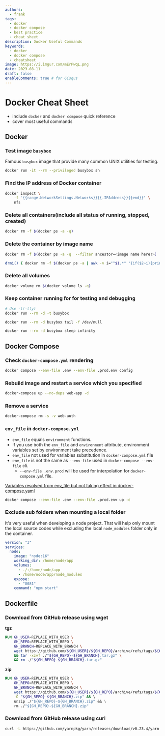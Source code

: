 ```yaml
---
authors:
  - frank
tags:
  - docker
  - docker compose
  - best practice
  - cheat sheet
description: Docker Useful Commands
keywords:
  - docker
  - docker compose
  - cheatsheet
image: https://i.imgur.com/mErPwqL.png
date: 2023-08-11
draft: false
enableComments: true # for Gisqus
---
```


# Docker Cheat Sheet

- include `docker` and `docker compose` quick reference
- cover most useful commands

## Docker

### Test image `busybox`

Famous `busybox` image that provide many common UNIX utilities for testing.

```sh
docker run -it --rm --privileged busybox sh
```

### Find the IP address of Docker container

```sh
docker inspect \
    -f '{{range.NetworkSettings.Networks}}{{.IPAddress}}{{end}}' \
    nfs
```

### Delete all containers(include all status of running, stopped, created)

```sh
docker rm -f $(docker ps -a -q)
```

### Delete the container by image name

```sh
docker rm -f $(docker ps -a -q  --filter ancestor=<image name here!>)
```

```sh
drmi() { docker rm -f $(docker ps -a | awk -v i="^$1.*" '{if($2~i){print$1}}'); }
```

### Delete all volumes

```sh
docker volume rm $(docker volume ls -q)
```

### Keep container running for for testing and debugging

```sh
# Use -t(-tty)
docker run --rm -d -t busybox
```

```sh
docker run --rm -d busybox tail -f /dev/null
```

```sh
docker run --rm -d busybox sleep infinity
```

## Docker Compose

### Check `docker-compose.yml` rendering

```sh
docker compose --env-file .env --env-file .prod.env config
```

### Rebuild image and restart a service which you specified

```sh
docker-compose up --no-deps web-app -d
```

### Remove a service

```sh
docker-compose rm -s -v web-auth
```

### `env_file` in `docker-compose.yml`

- `env_file` equals `environment` functions.
- If you use both the `env_file` and `environment` attribute, environment variables set by environment take precedence.
- `env_file` not used for variables substitution in `docker-compose.yml` file
- `env_file` is not the same as `--env-file` used in `docker-compose --env-file` cli.
  - `--env-file .env.prod` will be used for interpolation for `docker-compose.yml` file.

[Variables resolved from env_file but not taking effect in docker-compose.yaml](https://forums.docker.com/t/variables-resolved-from-env-file-but-not-taking-effect-in-docker-compose-yaml/105394/2)

```sh
docker compose --env-file .env --env-file .prod.env up -d
```

### Exclude sub folders when mounting a local folder

It's very useful when developing a node project. That will help only mount the local source codes while excluding the local `node_modules` folder only in the container.

```yml
version: "3"
services:
  node:
    image: "node:16"
    working_dir: /home/node/app
    volumes:
      - ./:/home/node/app
      - /home/node/app/node_modules
    expose:
      - "8081"
    command: "npm start"
```


## Dockerfile

### Download from GitHub release using wget

**tgz**

```dockerfile
RUN GH_USER=REPLACE_WITH_USER \
    GH_REPO=REPLACE_WITH_REPO \
    GH_BRANCH=REPLACE_WITH_BRANCH \
    wget https://github.com/${GH_USER}/${GH_REPO}/archive/refs/tags/${GH_BRANCH}.tar.gz -O "${GH_REPO}-${GH_BRANCH}.tar.gz" \
    && tar -xzvf ./"${GH_REPO}-${GH_BRANCH}.tar.gz" \
    && rm ./"${GH_REPO}-${GH_BRANCH}.tar.gz"
```

**zip**

```dockerfile
RUN GH_USER=REPLACE_WITH_USER \
    GH_REPO=REPLACE_WITH_REPO \
    GH_BRANCH=REPLACE_WITH_BRANCH \
    wget https://github.com/${GH_USER}/${GH_REPO}/archive/refs/tags/${GH_BRANCH}.zip \
    -O "${GH_REPO}-${GH_BRANCH}.zip" && \ 
    unzip ./"${GH_REPO}-${GH_BRANCH}.zip" && \
    rm ./"${GH_REPO}-${GH_BRANCH}.zip"
```

### Download from GitHub release using curl

```sh
curl -L https://github.com/yarnpkg/yarn/releases/download/v0.23.4/ya‌​rn-v0.23.4.tar.gz > yarn.tar.gz
```